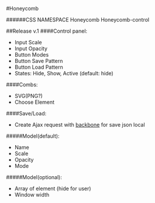 #Honeycomb

######CSS NAMESPACE
Honeycomb
Honeycomb-control

##Release v.1
####Control panel:
- Input Scale
- Input Opacity
- Button Modes
- Button Save Pattern
- Button Load Pattern
- States: Hide, Show, Active (default: hide)

####Combs:
- SVG(PNG?)
- Choose Element

####Save/Load:
- Create Ajax request with [backbone](http://backbonejs.ru/#Model-sync) for save json local

#####Model(default):
- Name
- Scale
- Opacity
- Mode

#####Model(optional):
- Array of element (hide for user)
- Window width
